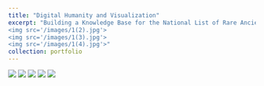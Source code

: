 ```yaml
---
title: "Digital Humanity and Visualization"
excerpt: "Building a Knowledge Base for the National List of Rare Ancient Books<br><img src='/images/1(5).jpg'> <br>Interstate Warfare during the Spring and Autumn and Warring States Periods<br><img src='/images/1(1).jpg'>
<img src='/images/1(2).jpg'>
<img src='/images/1(3).jpg'>
<img src='/images/1(4).jpg'>"
collection: portfolio
---
```

<img src='/images/1(5).jpg'>
<img src='/images/1(1).jpg'>
<img src='/images/1(2).jpg'>
<img src='/images/1(3).jpg'>
<img src='/images/1(4).jpg'>